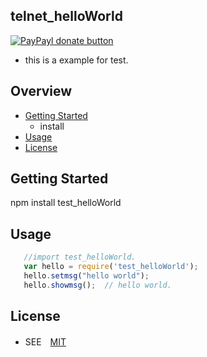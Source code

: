 ## telnet_helloWorld

[![PayPayl donate button](https://img.shields.io/badge/paypal-donate-yellow.svg)](https://www.paypal.com/cgi-bin/webscr?cmd=_s-xclick&hosted_button_id=JCT98Z2B5WMM8 "Donate once-off to this project using Paypal")
* this is a example for test.

## Overview

* [Getting Started](#getting-started)
  - install
* [Usage](#usage)
* [License](#license)

## Getting Started
   npm install test_helloWorld

## Usage
```javascript
   //import test_helloWorld.
   var hello = require('test_helloWorld');
   hello.setmsg("hello world");
   hello.showmsg();  // hello world.
```

## License

* SEE　[MIT](http://www.opensource.org/licenses/MIT)
